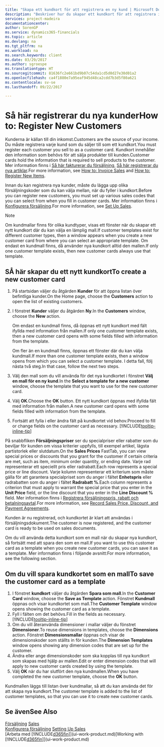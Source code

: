 ```yaml
---
title: "Skapa ett kundkort för att registrera en ny kund | Microsoft Docs"
description: "Beskriver hur du skapar ett kundkort för att registrera information om varje ny kund eller klienten som du säljer till."
services: project-madeira
documentationcenter: 
author: SorenGP
ms.service: dynamics365-financials
ms.topic: article
ms.devlang: na
ms.tgt_pltfrm: na
ms.workload: na
ms.search.keywords: client
ms.date: 03/29/2017
ms.author: sgroespe
ms.translationtype: HT
ms.sourcegitcommit: 81636fc2e661bd9b07c54da1cd5d0d27e30d01a2
ms.openlocfilehash: ca4f1880e7a95eaf945d48ca2cdd7b3d5f80a621
ms.contentlocale: sv-se
ms.lasthandoff: 09/22/2017

---
```

# <a name="how-to-register-new-customers"></a><span data-ttu-id="e47f0-103">Så här registrerar du nya kunder</span><span class="sxs-lookup"><span data-stu-id="e47f0-103">How to: Register New Customers</span></span>
<span data-ttu-id="e47f0-104">Kunderna är källan till din inkomst.</span><span class="sxs-lookup"><span data-stu-id="e47f0-104">Customers are the source of your income.</span></span> <span data-ttu-id="e47f0-105">Du måste registrera varje kund som du säljer till som ett kundkort.</span><span class="sxs-lookup"><span data-stu-id="e47f0-105">You must register each customer you sell to as a customer card.</span></span> <span data-ttu-id="e47f0-106">Kundkort innehåller den information som behövs för att sälja produkter till kunden.</span><span class="sxs-lookup"><span data-stu-id="e47f0-106">Customer cards hold the information that is required to sell products to the customer.</span></span> <span data-ttu-id="e47f0-107">Mer information finns i [Så här fakturerar du försäljning](sales-how-invoice-sales.md), [Så här registrerar du nya artiklar](inventory-how-register-new-items.md).</span><span class="sxs-lookup"><span data-stu-id="e47f0-107">For more information, see [How to: Invoice Sales](sales-how-invoice-sales.md) and [How to: Register New Items](inventory-how-register-new-items.md).</span></span>  

<span data-ttu-id="e47f0-108">Innan du kan registrera nya kunder, måste du lägga upp olika försäljningskoder som du kan välja mellan, när du fyller i kundkort.</span><span class="sxs-lookup"><span data-stu-id="e47f0-108">Before you can register new customers, you must set up various sales codes that you can select from when you fill in customer cards.</span></span> <span data-ttu-id="e47f0-109">Mer information finns i [Konfigurera försäljning](sales-setup-sales.md).</span><span class="sxs-lookup"><span data-stu-id="e47f0-109">For more information, see [Set Up Sales](sales-setup-sales.md).</span></span>

> [!NOTE]  
>   <span data-ttu-id="e47f0-110">Om kundmallar finns för olika kundtyper, visas ett fönster när du skapar ett nytt kundkort där du kan välja en lämplig mall.</span><span class="sxs-lookup"><span data-stu-id="e47f0-110">If customer templates exist for different customer types, then a window appears when you create a new customer card from where you can select an appropriate template.</span></span> <span data-ttu-id="e47f0-111">Om endast en kundmall finns, då använder nya kundkort alltid den mallen.</span><span class="sxs-lookup"><span data-stu-id="e47f0-111">If only one customer template exists, then new customer cards always use that template.</span></span>

## <a name="to-create-a-new-customer-card"></a><span data-ttu-id="e47f0-112">SÅ här skapar du ett nytt kundkort</span><span class="sxs-lookup"><span data-stu-id="e47f0-112">To create a new customer card</span></span>
1. <span data-ttu-id="e47f0-113">På startsidan väljer du åtgärden **Kunder** för att öppna listan över befintliga kunder.</span><span class="sxs-lookup"><span data-stu-id="e47f0-113">On the Home page, choose the **Customers** action to open the list of existing customers.</span></span>  
2. <span data-ttu-id="e47f0-114">I fönstret **Kunder** väljer du åtgärden **Ny**.</span><span class="sxs-lookup"><span data-stu-id="e47f0-114">In the **Customers** window, choose the **New** action.</span></span>

    <span data-ttu-id="e47f0-115">Om endast en kundmall finns, då öppnas ett nytt kundkort med fält ifyllda med information från mallen.</span><span class="sxs-lookup"><span data-stu-id="e47f0-115">If only one customer template exists, then a new customer card opens with some fields filled with information from the template.</span></span>

    <span data-ttu-id="e47f0-116">Om fler än en kundmall finns, öppnas ett fönster där du kan välja kundmall.</span><span class="sxs-lookup"><span data-stu-id="e47f0-116">If more than one customer template exists, then a window opens from which you can select a customer template.</span></span> <span data-ttu-id="e47f0-117">I detta fall, följ nästa två steg.</span><span class="sxs-lookup"><span data-stu-id="e47f0-117">In that case, follow the next two steps.</span></span>
3. <span data-ttu-id="e47f0-118">Välj den mall som du vill använda för det nya kundkortet i fönstret **Välj en mall för en ny kund**.</span><span class="sxs-lookup"><span data-stu-id="e47f0-118">In the **Select a template for a new customer** window, choose the template that you want to use for the new customer card.</span></span>
4. <span data-ttu-id="e47f0-119">Välj **OK**.</span><span class="sxs-lookup"><span data-stu-id="e47f0-119">Choose the **OK** button.</span></span> <span data-ttu-id="e47f0-120">Ett nytt kundkort öppnas med ifyllda fält med information från mallen.</span><span class="sxs-lookup"><span data-stu-id="e47f0-120">A new customer card opens with some fields filled with information from the template.</span></span>  
5. <span data-ttu-id="e47f0-121">Fortsätt att fylla i eller ändra fält på kundkortet vid behov.</span><span class="sxs-lookup"><span data-stu-id="e47f0-121">Proceed to fill or change fields on the customer card as necessary.</span></span> [!INCLUDE[tooltip-inline-tip](includes/tooltip-inline-tip_md.md)]

<span data-ttu-id="e47f0-122">På snabbfliken **Försäljningspriser** ser du specialpriser eller rabatter som du beviljar för kunden om vissa kriterier uppfylls, till exempel artikel, lägsta partistorlek eller slutdatum.</span><span class="sxs-lookup"><span data-stu-id="e47f0-122">On the **Sales Prices** FastTab, you can view special prices or discounts that you grant for the customer if certain criteria are met, such as item, minimum order quantity, or ending date.</span></span> <span data-ttu-id="e47f0-123">Varje rad representerar ett speciellt pris eller radrabatt.</span><span class="sxs-lookup"><span data-stu-id="e47f0-123">Each row represents a special price or line discount.</span></span> <span data-ttu-id="e47f0-124">Varje kolumn representerar ett kriterium som måste gälla för att garantera specialpriset som du anger i fältet **Enhetspris** eller radrabatten som du anger i fältet **Radrabatt %**.</span><span class="sxs-lookup"><span data-stu-id="e47f0-124">Each column represents a criterion that must apply to warrant the special price that you enter in the **Unit Price** field, or the line discount that you enter in the **Line Discount %** field.</span></span> <span data-ttu-id="e47f0-125">Mer information finns i [Registrera försäljningspris, rabatt och betalningsavtal](sales-how-record-sales-price-discount-payment-agreements.md).</span><span class="sxs-lookup"><span data-stu-id="e47f0-125">For more information, see [Record Sales Price, Discount, and Payment Agreements](sales-how-record-sales-price-discount-payment-agreements.md).</span></span>

<span data-ttu-id="e47f0-126">Kunden är nu registrerad, och kundkortet är klart att användas i försäljningsdokument.</span><span class="sxs-lookup"><span data-stu-id="e47f0-126">The customer is now registered, and the customer card is ready to be used on sales documents.</span></span>

<span data-ttu-id="e47f0-127">Om du vill använda detta kundkort som en mall när du skapar nya kundkort, så fortsätt med att spara den som en mall.</span><span class="sxs-lookup"><span data-stu-id="e47f0-127">If you want to use this customer card as a template when you create new customer cards, you can save it as a template.</span></span> <span data-ttu-id="e47f0-128">Mer information finns i följande avsnitt:</span><span class="sxs-lookup"><span data-stu-id="e47f0-128">For more information, see the following section.</span></span>

## <a name="to-save-the-customer-card-as-a-template"></a><span data-ttu-id="e47f0-129">Om du vill spara kundkortet som en mall</span><span class="sxs-lookup"><span data-stu-id="e47f0-129">To save the customer card as a template</span></span>
1. <span data-ttu-id="e47f0-130">I fönstret **kundkort** väljer du åtgärden **Spara som mall**.</span><span class="sxs-lookup"><span data-stu-id="e47f0-130">In the **Customer Card** window, choose the **Save as Template** action.</span></span> <span data-ttu-id="e47f0-131">Fönstret **Kundmall** öppnas och visar kundkortet som mall.</span><span class="sxs-lookup"><span data-stu-id="e47f0-131">The **Customer Template** window opens showing the customer card as a template.</span></span>
2. <span data-ttu-id="e47f0-132">Fyll i fälten om det behövs.</span><span class="sxs-lookup"><span data-stu-id="e47f0-132">Fill in the fields as necessary.</span></span> [!INCLUDE[tooltip-inline-tip](includes/tooltip-inline-tip_md.md)]
3. <span data-ttu-id="e47f0-133">Om du vill återanvända dimensioner i mallar väljer du fönstret **Dimensioner**.</span><span class="sxs-lookup"><span data-stu-id="e47f0-133">To reuse dimensions in templates, choose the **Dimensions** action.</span></span> <span data-ttu-id="e47f0-134">Fönstret **Dimensionsmallar** öppnas och visar de dimensionskoder som ställts in för kunden.</span><span class="sxs-lookup"><span data-stu-id="e47f0-134">The **Dimension Templates** window opens showing any dimension codes that are set up for the customer.</span></span>
4. <span data-ttu-id="e47f0-135">Ändra eller ange dimensionskoder som ska kopplas till nya kundkort som skapas med hjälp av mallen.</span><span class="sxs-lookup"><span data-stu-id="e47f0-135">Edit or enter dimension codes that will apply to new customer cards created by using the template.</span></span>  
5. <span data-ttu-id="e47f0-136">Välj **OK** när du har slutfört den nya kundmallen.</span><span class="sxs-lookup"><span data-stu-id="e47f0-136">When you have completed the new customer template, choose the **OK** button.</span></span>

<span data-ttu-id="e47f0-137">Kundmallen läggs till listan över kundmallar, så att du kan använda det för att skapa nya kundkort.</span><span class="sxs-lookup"><span data-stu-id="e47f0-137">The customer template is added to the list of customer templates, so that you can use it to create new customer cards.</span></span>

## <a name="see-also"></a><span data-ttu-id="e47f0-138">Se även</span><span class="sxs-lookup"><span data-stu-id="e47f0-138">See Also</span></span>
<span data-ttu-id="e47f0-139">[Försäljning](sales-manage-sales.md)  </span><span class="sxs-lookup"><span data-stu-id="e47f0-139">[Sales](sales-manage-sales.md)  </span></span>  
<span data-ttu-id="e47f0-140">[Konfigurera försäljning](sales-setup-sales.md)  </span><span class="sxs-lookup"><span data-stu-id="e47f0-140">[Setting Up Sales](sales-setup-sales.md)  </span></span>  
<span data-ttu-id="e47f0-141">[Arbeta med [!INCLUDE[d365fin](includes/d365fin_md.md)]](ui-work-product.md)</span><span class="sxs-lookup"><span data-stu-id="e47f0-141">[Working with [!INCLUDE[d365fin](includes/d365fin_md.md)]](ui-work-product.md)</span></span>

